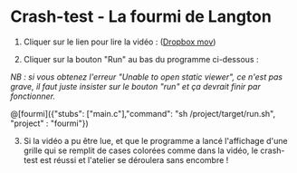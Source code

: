 # Crash-test - La fourmi de Langton

1. Cliquer sur le lien pour lire la vidéo : ([Dropbox mov](https://www.dropbox.com/s/56z2ujebbg5u8yu/La%20fourmi%20de%20Langton%20-%20Science%20%C3%A9tonnante%20%2321.mov?dl=0))

2. Cliquer sur la bouton "Run" au bas du programme ci-dessous :

*NB : si vous obtenez l'erreur "Unable to open static viewer", ce n'est pas grave, il faut juste insister sur le bouton "run" et ça devrait finir par fonctionner.*

@[fourmi]({"stubs": ["main.c"],"command": "sh /project/target/run.sh", "project" : "fourmi"})

3) Si la vidéo a pu être lue, et que le programme a lancé l'affichage d'une grille qui se remplit de cases colorées comme dans la vidéo, le crash-test est réussi et l'atelier se déroulera sans encombre !